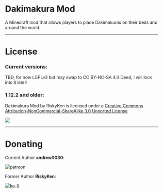 # Dakimakura Mod

A Minecraft mod that allows players to place Dakimakuras on their beds and around the world.

---

# License

### Current versions:

TBD, for now LGPLv3 but may swap to CC BY-NC-SA 4.0 Deed, I will look into it later!

### 1.12.2 and older:

Dakimakura Mod by RiskyKen is licensed under a [Creative Commons Attribution-NonCommercial-ShareAlike 3.0 Unported License](https://creativecommons.org/licenses/by-nc-sa/3.0/)

![](https://i.creativecommons.org/l/by-nc-sa/3.0/88x31.png)

---

# Donating

Current Author **andrew0030**:

[![patreon](https://gist.githubusercontent.com/cxmeel/0dbc95191f239b631c3874f4ccf114e2/raw/patreon.svg)](https://www.patreon.com/andrew0030)

Former Author **RiskyKen**:

[![ko-fi](https://www.ko-fi.com/img/githubbutton_sm.svg)](https://ko-fi.com/K3K3WVTZ)
